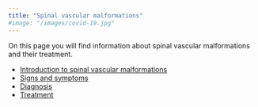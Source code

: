```yaml
---
title: "Spinal vascular malformations"
#image: "/images/covid-19.jpg"
---
```


On this page you will find information about spinal vascular malformations and their treatment. 

* [Introduction to spinal vascular malformations](introduction)
* [Signs and symptoms](symptoms)
* [Diagnosis](diagnosis)
* [Treatment](treatment)
